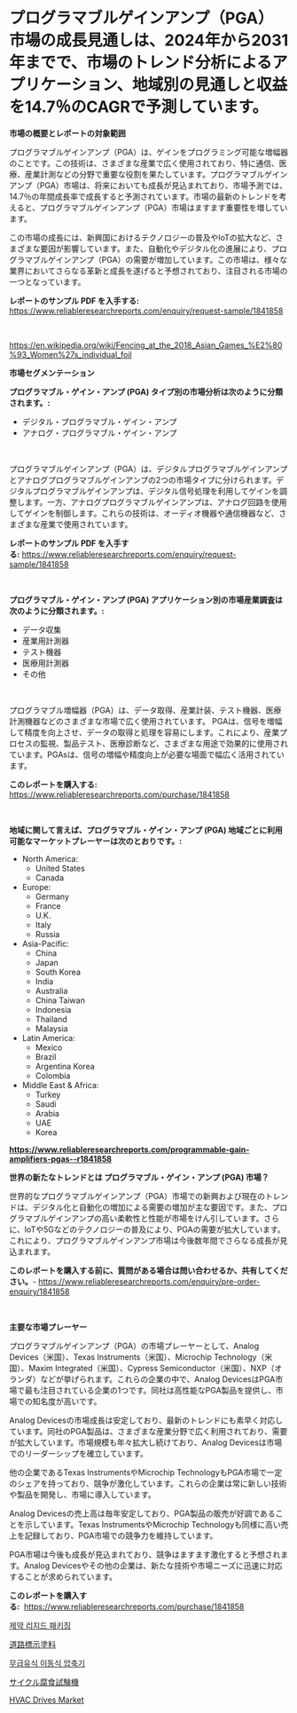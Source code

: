 <p><h1>プログラマブルゲインアンプ（PGA）市場の成長見通しは、2024年から2031年までで、市場のトレンド分析によるアプリケーション、地域別の見通しと収益を14.7％のCAGRで予測しています。</h1></p><p><strong>市場の概要とレポートの対象範囲</strong></p>
<p><p>プログラマブルゲインアンプ（PGA）は、ゲインをプログラミング可能な増幅器のことです。この技術は、さまざまな産業で広く使用されており、特に通信、医療、産業計測などの分野で重要な役割を果たしています。プログラマブルゲインアンプ（PGA）市場は、将来においても成長が見込まれており、市場予測では、14.7％の年間成長率で成長すると予測されています。市場の最新のトレンドを考えると、プログラマブルゲインアンプ（PGA）市場はますます重要性を増しています。</p><p>この市場の成長には、新興国におけるテクノロジーの普及やIoTの拡大など、さまざまな要因が影響しています。また、自動化やデジタル化の進展により、プログラマブルゲインアンプ（PGA）の需要が増加しています。この市場は、様々な業界においてさらなる革新と成長を遂げると予想されており、注目される市場の一つとなっています。</p></p>
<p><strong>レポートのサンプル PDF を入手する:</strong> <a href="https://www.reliableresearchreports.com/enquiry/request-sample/1841858">https://www.reliableresearchreports.com/enquiry/request-sample/1841858</a></p>
<p>&nbsp;</p>
<p><a href="https://en.wikipedia.org/wiki/Fencing_at_the_2018_Asian_Games_%E2%80%93_Women%27s_individual_foil">https://en.wikipedia.org/wiki/Fencing_at_the_2018_Asian_Games_%E2%80%93_Women%27s_individual_foil</a></p>
<p><strong>市場セグメンテーション</strong></p>
<p><strong>プログラマブル・ゲイン・アンプ (PGA) タイプ別の市場分析は次のように分類されます。:</strong></p>
<p><ul><li>デジタル・プログラマブル・ゲイン・アンプ</li><li>アナログ・プログラマブル・ゲイン・アンプ</li></ul></p>
<p>&nbsp;</p>
<p><p>プログラマブルゲインアンプ（PGA）は、デジタルプログラマブルゲインアンプとアナログプログラマブルゲインアンプの2つの市場タイプに分けられます。デジタルプログラマブルゲインアンプは、デジタル信号処理を利用してゲインを調整します。一方、アナログプログラマブルゲインアンプは、アナログ回路を使用してゲインを制御します。これらの技術は、オーディオ機器や通信機器など、さまざまな産業で使用されています。</p></p>
<p><strong>レポートのサンプル PDF を入手する:</strong>&nbsp;<a href="https://www.reliableresearchreports.com/enquiry/request-sample/1841858">https://www.reliableresearchreports.com/enquiry/request-sample/1841858</a></p>
<p>&nbsp;</p>
<p><strong> プログラマブル・ゲイン・アンプ (PGA) アプリケーション別の市場産業調査は次のように分類されます。:</strong></p>
<p><ul><li>データ収集</li><li>産業用計測器</li><li>テスト機器</li><li>医療用計測器</li><li>その他</li></ul></p>
<p>&nbsp;</p>
<p><p>プログラマブル増幅器（PGA）は、データ取得、産業計装、テスト機器、医療計測機器などのさまざまな市場で広く使用されています。 PGAは、信号を増幅して精度を向上させ、データの取得と処理を容易にします。これにより、産業プロセスの監視、製品テスト、医療診断など、さまざまな用途で効果的に使用されています。PGAsは、信号の増幅や精度向上が必要な場面で幅広く活用されています。</p></p>
<p><strong>このレポートを購入する:</strong>&nbsp; <a href="https://www.reliableresearchreports.com/purchase/1841858">https://www.reliableresearchreports.com/purchase/1841858</a></p>
<p>&nbsp;</p>
<p><strong>地域に関して言えば、プログラマブル・ゲイン・アンプ (PGA) 地域ごとに利用可能なマーケットプレーヤーは次のとおりです。:</strong></p>
<p><ul>
    <li>
        North America:
        <ul>
            <li>United States</li>
            <li>Canada</li>
        </ul>
    </li>
    <li>
        Europe:
        <ul>
            <li>Germany</li>
            <li>France</li>
            <li>U.K.</li>
            <li>Italy</li>
            <li>Russia</li>
        </ul>
    </li>
    <li>
        Asia-Pacific:
        <ul>
            <li>China</li>
            <li>Japan</li>
            <li>South Korea</li>
            <li>India</li>
            <li>Australia</li>
            <li>China Taiwan</li>
            <li>Indonesia</li>
            <li>Thailand</li>
            <li>Malaysia</li>
        </ul>
    </li>
    <li>
        Latin America:
        <ul>
            <li>Mexico</li>
            <li>Brazil</li>
            <li>Argentina Korea</li>
            <li>Colombia</li>
        </ul>
    </li>
    <li>
        Middle East & Africa:
        <ul>
            <li>Turkey</li>
            <li>Saudi</li>
            <li>Arabia</li>
            <li>UAE</li>
            <li>Korea</li>
        </ul>
    </li>
    </ul></p>
<p><strong><a href="https://www.reliableresearchreports.com/programmable-gain-amplifiers-pgas--r1841858">https://www.reliableresearchreports.com/programmable-gain-amplifiers-pgas--r1841858</a></strong>&nbsp;</p>
<p><strong>世界の新たなトレンドとは プログラマブル・ゲイン・アンプ (PGA) 市場？</strong></p>
<p><p>世界的なプログラマブルゲインアンプ（PGA）市場での新興および現在のトレンドは、デジタル化と自動化の増加による需要の増加が主な要因です。また、プログラマブルゲインアンプの高い柔軟性と性能が市場をけん引しています。さらに、IoTや5Gなどのテクノロジーの普及により、PGAの需要が拡大しています。これにより、プログラマブルゲインアンプ市場は今後数年間でさらなる成長が見込まれます。</p></p>
<p><strong>このレポートを購入する前に、質問がある場合は問い合わせるか、共有してください。</strong>- <a href="https://www.reliableresearchreports.com/enquiry/pre-order-enquiry/1841858">https://www.reliableresearchreports.com/enquiry/pre-order-enquiry/1841858</a></p>
<p>&nbsp;</p>
<p><strong>主要な市場プレーヤー</strong></p>
<p><p>プログラマブルゲインアンプ（PGA）の市場プレーヤーとして、Analog Devices（米国）、Texas Instruments（米国）、Microchip Technology（米国）、Maxim Integrated（米国）、Cypress Semiconductor（米国）、NXP（オランダ）などが挙げられます。これらの企業の中で、Analog DevicesはPGA市場で最も注目されている企業の1つです。同社は高性能なPGA製品を提供し、市場での知名度が高いです。</p><p>Analog Devicesの市場成長は安定しており、最新のトレンドにも素早く対応しています。同社のPGA製品は、さまざまな産業分野で広く利用されており、需要が拡大しています。市場規模も年々拡大し続けており、Analog Devicesは市場でのリーダーシップを確立しています。</p><p>他の企業であるTexas InstrumentsやMicrochip TechnologyもPGA市場で一定のシェアを持っており、競争が激化しています。これらの企業は常に新しい技術や製品を開発し、市場に導入しています。</p><p>Analog Devicesの売上高は毎年安定しており、PGA製品の販売が好調であることを示しています。Texas InstrumentsやMicrochip Technologyも同様に高い売上を記録しており、PGA市場での競争力を維持しています。</p><p>PGA市場は今後も成長が見込まれており、競争はますます激化すると予想されます。Analog Devicesやその他の企業は、新たな技術や市場ニーズに迅速に対応することが求められています。</p></p>
<p><strong>このレポートを購入する:</strong>&nbsp;&nbsp;<a href="https://www.reliableresearchreports.com/purchase/1841858">https://www.reliableresearchreports.com/purchase/1841858</a></p>
<p><p><a href="https://github.com/PhilToryphy7876567/Market-Research-Report-List-2/blob/main/7367909173214.md">제약 리지드 패키징</a></p><p><a href="https://github.com/MosesSpinka1914/Market-Research-Report-List-2/blob/main/5377109161017.md">道路標示塗料</a></p><p><a href="https://github.com/solomonbode85/Market-Research-Report-List-1/blob/main/5799584173215.md">무급유식 이동식 압축기</a></p><p><a href="https://github.com/RudyBoyer2017/Market-Research-Report-List-2/blob/main/4551677161018.md">サイクル腐食試験機</a></p><p><a href="https://github.com/singletonthaxterkelliehr2df/Market-Research-Report-List-3/blob/main/hvac-drives-market.md">HVAC Drives Market</a></p></p>